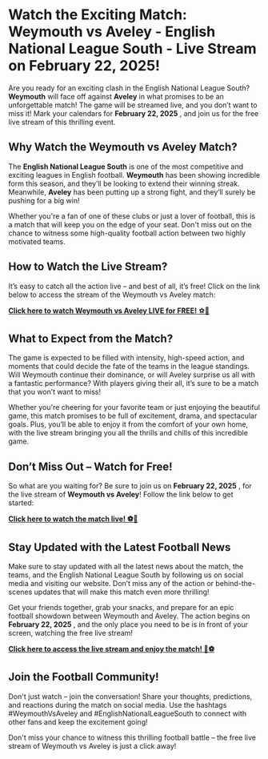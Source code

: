 # Watch the Exciting Match: Weymouth vs Aveley - English National League South - Live Stream on February 22, 2025!

Are you ready for an exciting clash in the English National League South? **Weymouth** will face off against **Aveley** in what promises to be an unforgettable match! The game will be streamed live, and you don’t want to miss it! Mark your calendars for **February 22, 2025** , and join us for the free live stream of this thrilling event.

## Why Watch the Weymouth vs Aveley Match?

The **English National League South** is one of the most competitive and exciting leagues in English football. **Weymouth** has been showing incredible form this season, and they’ll be looking to extend their winning streak. Meanwhile, **Aveley** has been putting up a strong fight, and they’ll surely be pushing for a big win!

Whether you're a fan of one of these clubs or just a lover of football, this is a match that will keep you on the edge of your seat. Don't miss out on the chance to witness some high-quality football action between two highly motivated teams.

## How to Watch the Live Stream?

It’s easy to catch all the action live – and best of all, it’s free! Click on the link below to access the stream of the Weymouth vs Aveley match:

[**Click here to watch Weymouth vs Aveley LIVE for FREE!** ⚽🎥](https://tinyurl.com/livestreamfreeo?st=Weymouth+vs+Aveley&si=gh)

## What to Expect from the Match?

The game is expected to be filled with intensity, high-speed action, and moments that could decide the fate of the teams in the league standings. Will Weymouth continue their dominance, or will Aveley surprise us all with a fantastic performance? With players giving their all, it’s sure to be a match that you won’t want to miss!

Whether you're cheering for your favorite team or just enjoying the beautiful game, this match promises to be full of excitement, drama, and spectacular goals. Plus, you’ll be able to enjoy it from the comfort of your own home, with the live stream bringing you all the thrills and chills of this incredible game.

## Don’t Miss Out – Watch for Free!

So what are you waiting for? Be sure to join us on **February 22, 2025** , for the live stream of **Weymouth vs Aveley**! Follow the link below to get started:

[**Click here to watch the match live! ⚽🎉**](https://tinyurl.com/livestreamfreeo?st=Weymouth+vs+Aveley&si=gh)

## Stay Updated with the Latest Football News

Make sure to stay updated with all the latest news about the match, the teams, and the English National League South by following us on social media and visiting our website. Don’t miss any of the action or behind-the-scenes updates that will make this match even more thrilling!

Get your friends together, grab your snacks, and prepare for an epic football showdown between Weymouth and Aveley. The action begins on **February 22, 2025** , and the only place you need to be is in front of your screen, watching the free live stream!

[**Click here to access the live stream and enjoy the match! 🎥⚽**](https://tinyurl.com/livestreamfreeo?st=Weymouth+vs+Aveley&si=gh)

## Join the Football Community!

Don't just watch – join the conversation! Share your thoughts, predictions, and reactions during the match on social media. Use the hashtags #WeymouthVsAveley and #EnglishNationalLeagueSouth to connect with other fans and keep the excitement going!

Don't miss your chance to witness this thrilling football battle – the free live stream of Weymouth vs Aveley is just a click away!
